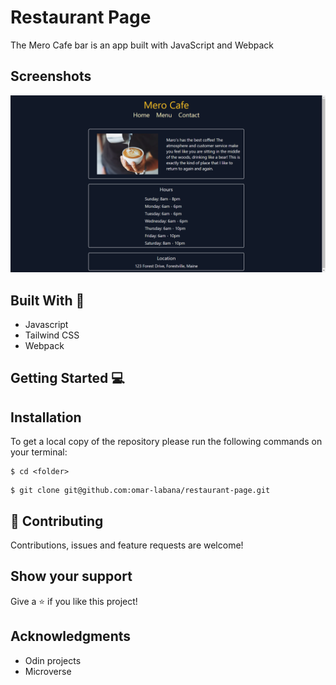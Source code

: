 # Restaurant Page

The Mero Cafe bar is an app built with JavaScript and Webpack 

## Screenshots
![Home Page](src/images/screenshot.png)




## Built With 🔨
- Javascript
- Tailwind CSS
- Webpack



## Getting Started 💻

## Installation

To get a local copy of the repository please run the following commands on your terminal:

```
$ cd <folder>
```

```
$ git clone git@github.com:omar-labana/restaurant-page.git
```

## 🤝 Contributing

Contributions, issues and feature requests are welcome!

## Show your support

Give a ⭐️ if you like this project!

## Acknowledgments

-  Odin projects
-  Microverse